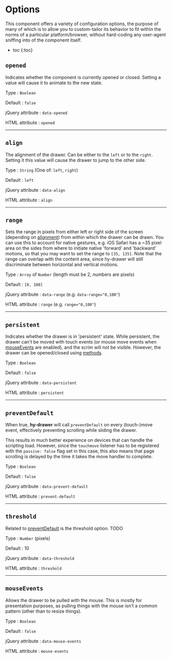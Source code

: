 # Options
This component offers a variety of configuration options,
the purpose of many of which is to allow you to custom-tailor its behavior to fit within the norms of a particular platform/browser,
without hard-coding any user-agent sniffing into of the component itself.

* toc
{:toc}

## `opened`
Indicates whether the component is currently opened or closed.
Setting a value will cause it to animate to the new state.

Type
: `Boolean`

Default
: `false`

jQuery attribute
: `data-opened`

HTML attribute
: `opened`

***

## `align`
The alignment of the drawer. Can be either to the `left` or to the `right`.
Setting it this value will cause the drawer to jump to the other side.

Type
: `String` (One of: `left`, `right`)

Default
: `left`

jQuery attribute
: `data-align`

HTML attribute
: `align`

***

## `range`
Sets the range in pixels from either left or right side of the screen (depending on [alignment](#align))
from within which the drawer can be drawn. You can use this to account for native gestures,
e.g. iOS Safari has a ~35 pixel area on the sides from where to initiate native 'forward' and 'backward' motions,
so that you may want to set the range to `[35, 135]`.
Note that the range can overlap with the content area, since hy-drawer will still discriminate between horizontal and vertical motions.

Type
: `Array` of `Number` (length must be 2, numbers are pixels)

Default
: `[0, 100]`

jQuery attribute
: `data-range` (e.g. `data-range="0,100"`)

HTML attribute
: `range` (e.g. `range="0,100"`)

***

## `persistent`
Indicates whether the drawer is in 'persistent' state.
While persistent, the drawer can't be moved with touch events (or mouse move events when [mouseEvents](#mouseevents) are enabled),
and the scrim will not be visible. However, the drawer can be opened/closed using [methods](./methods.md).

Type
: `Boolean`

Default
: `false`

jQuery attribute
: `data-persistent`

HTML attribute
: `persistent`

***

## `preventDefault`
When true, **hy-drawer** will call `preventDefault` on every (touch-)move event,
effectively preventing scrolling while sliding the drawer.

This results in much better experience on devices that can handle the scripting load.
However, since the `touchmove` listener has to be registered with the `passive: false` flag set in this case,
this also means that page scrolling is delayed by the time it takes the move handler to complete.

Type
: `Boolean`

Default
: `false`  

jQuery attribute
: `data-prevent-default`

HTML attribute
: `prevent-default`

***

## `threshold`
Related to [preventDefault](#preventdefault) is the threshold option.
TODO

Type
: `Number` (pixels)

Default
: 10  

jQuery attribute
: `data-threshold`

HTML attribute
: `threshold`

***

## `mouseEvents`
Allows the drawer to be pulled with the mouse. This is mostly for presentation purposes,
as pulling things with the mouse isn't a common pattern (other than to resize things).

Type
: `Boolean`

Default
: `false`  

jQuery attribute
: `data-mouse-events`

HTML attribute
: `mouse-events`
